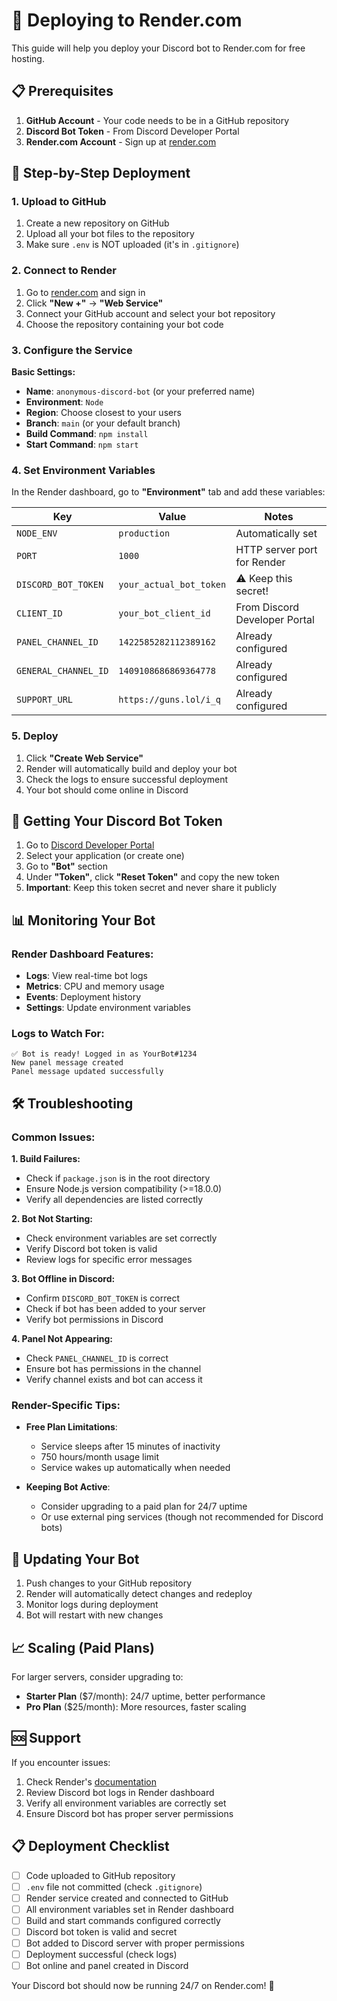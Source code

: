 # 🚀 Deploying to Render.com

This guide will help you deploy your Discord bot to Render.com for free hosting.

## 📋 Prerequisites

1. **GitHub Account** - Your code needs to be in a GitHub repository
2. **Discord Bot Token** - From Discord Developer Portal
3. **Render.com Account** - Sign up at [render.com](https://render.com)

## 🔧 Step-by-Step Deployment

### 1. Upload to GitHub

1. Create a new repository on GitHub
2. Upload all your bot files to the repository
3. Make sure `.env` is NOT uploaded (it's in `.gitignore`)

### 2. Connect to Render

1. Go to [render.com](https://render.com) and sign in
2. Click **"New +"** → **"Web Service"**
3. Connect your GitHub account and select your bot repository
4. Choose the repository containing your bot code

### 3. Configure the Service

**Basic Settings:**
- **Name**: `anonymous-discord-bot` (or your preferred name)
- **Environment**: `Node`
- **Region**: Choose closest to your users
- **Branch**: `main` (or your default branch)
- **Build Command**: `npm install`
- **Start Command**: `npm start`

### 4. Set Environment Variables

In the Render dashboard, go to **"Environment"** tab and add these variables:

| Key | Value | Notes |
|-----|-------|-------|
| `NODE_ENV` | `production` | Automatically set |
| `PORT` | `1000` | HTTP server port for Render |
| `DISCORD_BOT_TOKEN` | `your_actual_bot_token` | ⚠️ Keep this secret! |
| `CLIENT_ID` | `your_bot_client_id` | From Discord Developer Portal |
| `PANEL_CHANNEL_ID` | `1422585282112389162` | Already configured |
| `GENERAL_CHANNEL_ID` | `1409108686869364778` | Already configured |
| `SUPPORT_URL` | `https://guns.lol/i_q` | Already configured |

### 5. Deploy

1. Click **"Create Web Service"**
2. Render will automatically build and deploy your bot
3. Check the logs to ensure successful deployment
4. Your bot should come online in Discord

## 🔐 Getting Your Discord Bot Token

1. Go to [Discord Developer Portal](https://discord.com/developers/applications)
2. Select your application (or create one)
3. Go to **"Bot"** section
4. Under **"Token"**, click **"Reset Token"** and copy the new token
5. **Important**: Keep this token secret and never share it publicly

## 📊 Monitoring Your Bot

### Render Dashboard Features:
- **Logs**: View real-time bot logs
- **Metrics**: CPU and memory usage
- **Events**: Deployment history
- **Settings**: Update environment variables

### Logs to Watch For:
```
✅ Bot is ready! Logged in as YourBot#1234
New panel message created
Panel message updated successfully
```

## 🛠️ Troubleshooting

### Common Issues:

**1. Build Failures:**
- Check if `package.json` is in the root directory
- Ensure Node.js version compatibility (>=18.0.0)
- Verify all dependencies are listed correctly

**2. Bot Not Starting:**
- Check environment variables are set correctly
- Verify Discord bot token is valid
- Review logs for specific error messages

**3. Bot Offline in Discord:**
- Confirm `DISCORD_BOT_TOKEN` is correct
- Check if bot has been added to your server
- Verify bot permissions in Discord

**4. Panel Not Appearing:**
- Check `PANEL_CHANNEL_ID` is correct
- Ensure bot has permissions in the channel
- Verify channel exists and bot can access it

### Render-Specific Tips:

- **Free Plan Limitations**: 
  - Service sleeps after 15 minutes of inactivity
  - 750 hours/month usage limit
  - Service wakes up automatically when needed

- **Keeping Bot Active**:
  - Consider upgrading to a paid plan for 24/7 uptime
  - Or use external ping services (though not recommended for Discord bots)

## 🔄 Updating Your Bot

1. Push changes to your GitHub repository
2. Render will automatically detect changes and redeploy
3. Monitor logs during deployment
4. Bot will restart with new changes

## 📈 Scaling (Paid Plans)

For larger servers, consider upgrading to:
- **Starter Plan** ($7/month): 24/7 uptime, better performance
- **Pro Plan** ($25/month): More resources, faster scaling

## 🆘 Support

If you encounter issues:
1. Check Render's [documentation](https://render.com/docs)
2. Review Discord bot logs in Render dashboard
3. Verify all environment variables are correctly set
4. Ensure Discord bot has proper server permissions

## 📋 Deployment Checklist

- [ ] Code uploaded to GitHub repository  
- [ ] `.env` file not committed (check `.gitignore`)
- [ ] Render service created and connected to GitHub
- [ ] All environment variables set in Render dashboard
- [ ] Build and start commands configured correctly
- [ ] Discord bot token is valid and secret
- [ ] Bot added to Discord server with proper permissions
- [ ] Deployment successful (check logs)
- [ ] Bot online and panel created in Discord

Your Discord bot should now be running 24/7 on Render.com! 🎉